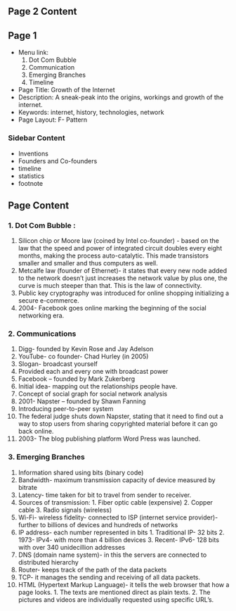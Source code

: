 ## Page 2 Content

## Page 1
- Menu link: 
  1. Dot Com Bubble
  2. Communication
  3. Emerging Branches
  4. Timeline
- Page Title: Growth of the Internet
- Description: A sneak-peak into the origins, workings and growth of the internet.
- Keywords: internet, history, technologies, network
- Page Layout: F- Pattern

### Sidebar Content
- Inventions
- Founders and Co-founders
- timeline
- statistics
- footnote

## Page Content

### 1. Dot Com Bubble :

  1. Silicon chip or Moore law (coined by Intel co-founder) - based on
     the law that the speed and power of integrated circuit doubles
     every eight months, making the process auto-catalytic. This made
     transistors smaller and smaller and thus computers as well.
  2. Metcalfe law (founder of Ethernet)- it states that every new node
     added to the network doesn’t just increases the network value by
     plus one, the curve is much steeper than that. This is the law of
     connectivity.
  3. Public key cryptography was introduced for online shopping initializing a
     secure e-commerce.
  4. 2004- Facebook goes online marking the beginning of the social
     networking era.
     
### 2. Communications

  1. Digg- founded by Kevin Rose and Jay Adelson
  2. YouTube- co founder- Chad Hurley (in 2005)
  3. Slogan- broadcast yourself
  4. Provided each and every one with broadcast power
  5. Facebook – founded by Mark Zukerberg
  6. Initial idea- mapping out the relationships people have.
  7. Concept of social graph for social network analysis
  8. 2001- Napster – founded by Shawn Fanning
  9. Introducing peer-to-peer system
  10. The federal judge shuts down Napster, stating that it need to find
      out a way to stop users from sharing copyrighted material before it
      can go back online.
  11. 2003- The blog publishing platform Word Press was launched.

### 3. Emerging Branches

  1. Information shared using bits (binary code)
  2. Bandwidth- maximum transmission capacity of device measured by
     bitrate
  3. Latency- time taken for bit to travel from sender to receiver.
  4. Sources of transmission:
    1. Fiber optic cable (expensive)
    2. Copper cable
    3. Radio signals (wireless)
  5. Wi-Fi- wireless fidelity- connected to ISP (internet service provider)-
     further to billions of devices and hundreds of networks
  6. IP address- each number represented in bits
    1. Traditional IP- 32 bits
    2. 1973- IPv4- with more than 4 billion devices
    3. Recent- IPv6- 128 bits with over 340 unidecillion addresses
  7. DNS (domain name system)- in this the servers are connected to
     distributed hierarchy
  8. Router- keeps track of the path of the data packets
  9. TCP- it manages the sending and receiving of all data packets.
  10. HTML (Hypertext Markup Language)- it tells the web browser that how
     a page looks.
    1. The texts are mentioned direct as plain texts.
    2. The pictures and videos are individually requested using specific
       URL’s.
